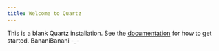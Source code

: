 ```yaml
---
title: Welcome to Quartz
---
```


This is a blank Quartz installation.
See the [documentation](https://quartz.jzhao.xyz) for how to get started.
BananiBanani -_-